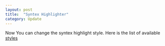 ```yaml
---
layout: post
title:  "Syntex Highlighter"
category: Update
---
```

Now You can change the syntex highlight style. Here is the list of available 
[styles](https://github.com/richleland/pygments-css)
